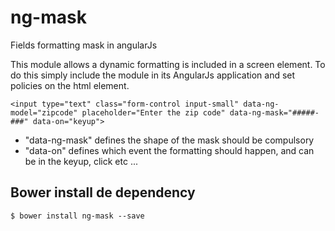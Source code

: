 # ng-mask
Fields formatting mask in angularJs

This module allows a dynamic formatting is included in a screen element.
To do this simply include the module in its AngularJs application and set policies on the html element.

```
<input type="text" class="form-control input-small" data-ng-model="zipcode" placeholder="Enter the zip code" data-ng-mask="#####-###" data-on="keyup">
```

* "data-ng-mask" defines the shape of the mask should be compulsory
* "data-on" defines which event the formatting should happen, and can be in the keyup, click etc ...

## Bower install de dependency
```
$ bower install ng-mask --save
```
